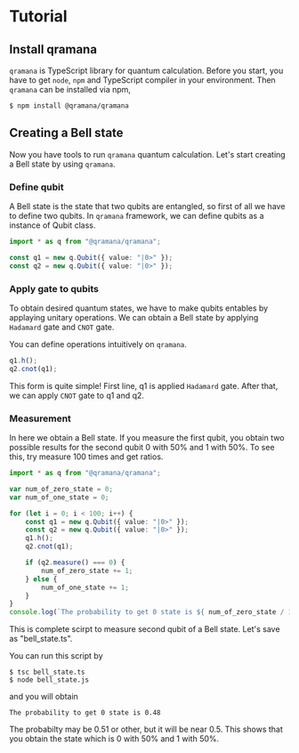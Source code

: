 # Tutorial

## Install qramana

 `qramana` is TypeScript library for quantum calculation.
 Before you start, you have to get `node`, `npm` and TypeScript compiler in your environment.
 Then `qramana` can be installed via npm,

 ```
 $ npm install @qramana/qramana
 ```

## Creating a Bell state

Now you have tools to run `qramana` quantum calculation.
Let's start creating a Bell state by using `qramana`.

### Define qubit

A Bell state is the state that two qubits are entangled, so first of all we have to define two qubits.
In `qramana` framework, we can define qubits as a instance of Qubit class.

```typescript
import * as q from "@qramana/qramana";

const q1 = new q.Qubit({ value: "|0>" });
const q2 = new q.Qubit({ value: "|0>" });
```

### Apply gate to qubits

To obtain desired quantum states, we have to make qubits entables by applaying unitary operations.
We can obtain a Bell state by applying `Hadamard` gate and `CNOT` gate.

You can define operations intuitively on `qramana`.

```typescript
q1.h();
q2.cnot(q1);
```

This form is quite simple!
First line, q1 is applied `Hadamard` gate.
After that, we can apply `CNOT` gate to q1 and q2.

### Measurement

In here we obtain a Bell state. 
If you measure the first qubit, you obtain two possible results for the second qubit 0 with 50% and 1 with 50%.
To see this, try measure 100 times and get ratios.

```typescript
import * as q from "@qramana/qramana";

var num_of_zero_state = 0;
var num_of_one_state = 0;

for (let i = 0; i < 100; i++) {
    const q1 = new q.Qubit({ value: "|0>" });
    const q2 = new q.Qubit({ value: "|0>" });
    q1.h();
    q2.cnot(q1);

    if (q2.measure() === 0) {
        num_of_zero_state += 1;
    } else {
        num_of_one_state += 1;
    }
}
console.log(`The probability to get 0 state is ${ num_of_zero_state / 100 }`);
```

This is complete scirpt to measure second qubit of a Bell state. Let's save as "bell_state.ts".

You can run this script by

```
$ tsc bell_state.ts
$ node bell_state.js
```

and you will obtain

```
The probability to get 0 state is 0.48
```

The probabilty may be 0.51 or other, but it will be near 0.5.
This shows that you obtain the state which is 0 with 50% and 1 with 50%.
